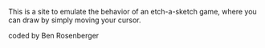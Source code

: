 This is a site to emulate the behavior of an etch-a-sketch game, where you can draw by simply moving your cursor.

coded by Ben Rosenberger